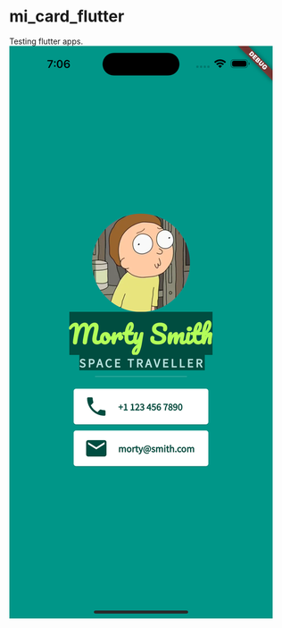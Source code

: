 # mi_card_flutter
Testing flutter apps.  
![Simulator ScreenShot](https://github.com/dzedon/mi_card_flutter/blob/main/images/simulator_screenshot.png?raw=true)
